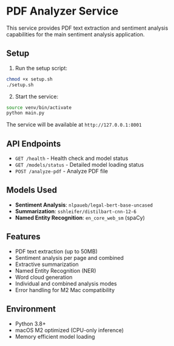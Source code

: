 # PDF Analyzer Service

This service provides PDF text extraction and sentiment analysis capabilities for the main sentiment analysis application.

## Setup

1. Run the setup script:
```bash
chmod +x setup.sh
./setup.sh
```

2. Start the service:
```bash
source venv/bin/activate
python main.py
```

The service will be available at `http://127.0.0.1:8001`

## API Endpoints

- `GET /health` - Health check and model status
- `GET /models/status` - Detailed model loading status  
- `POST /analyze-pdf` - Analyze PDF file

## Models Used

- **Sentiment Analysis**: `nlpaueb/legal-bert-base-uncased`
- **Summarization**: `sshleifer/distilbart-cnn-12-6`  
- **Named Entity Recognition**: `en_core_web_sm` (spaCy)

## Features

- PDF text extraction (up to 50MB)
- Sentiment analysis per page and combined
- Extractive summarization
- Named Entity Recognition (NER)
- Word cloud generation
- Individual and combined analysis modes
- Error handling for M2 Mac compatibility

## Environment

- Python 3.8+
- macOS M2 optimized (CPU-only inference)
- Memory efficient model loading